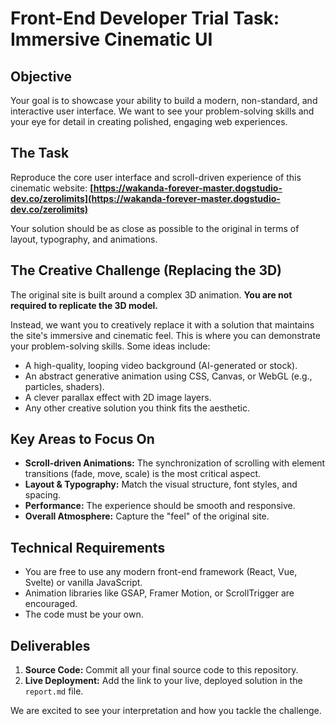 # Front-End Developer Trial Task: Immersive Cinematic UI

## Objective

Your goal is to showcase your ability to build a modern, non-standard, and interactive user interface. We want to see your problem-solving skills and your eye for detail in creating polished, engaging web experiences.

## The Task

Reproduce the core user interface and scroll-driven experience of this cinematic website:
**[https://wakanda-forever-master.dogstudio-dev.co/zerolimits](https://wakanda-forever-master.dogstudio-dev.co/zerolimits)**

Your solution should be as close as possible to the original in terms of layout, typography, and animations.

## The Creative Challenge (Replacing the 3D)

The original site is built around a complex 3D animation. **You are not required to replicate the 3D model.**

Instead, we want you to creatively replace it with a solution that maintains the site's immersive and cinematic feel. This is where you can demonstrate your problem-solving skills. Some ideas include:

- A high-quality, looping video background (AI-generated or stock).
- An abstract generative animation using CSS, Canvas, or WebGL (e.g., particles, shaders).
- A clever parallax effect with 2D image layers.
- Any other creative solution you think fits the aesthetic.

## Key Areas to Focus On

- **Scroll-driven Animations:** The synchronization of scrolling with element transitions (fade, move, scale) is the most critical aspect.
- **Layout & Typography:** Match the visual structure, font styles, and spacing.
- **Performance:** The experience should be smooth and responsive.
- **Overall Atmosphere:** Capture the "feel" of the original site.

## Technical Requirements

- You are free to use any modern front-end framework (React, Vue, Svelte) or vanilla JavaScript.
- Animation libraries like GSAP, Framer Motion, or ScrollTrigger are encouraged.
- The code must be your own.

## Deliverables

1.  **Source Code:** Commit all your final source code to this repository.
2.  **Live Deployment:** Add the link to your live, deployed solution in the `report.md` file.

We are excited to see your interpretation and how you tackle the challenge.
